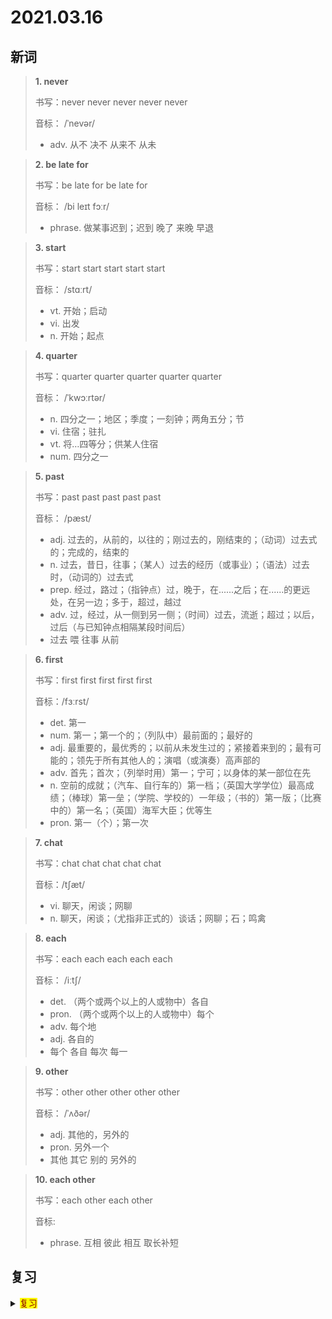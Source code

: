 # 2021.03.16

## 新词


> **1. never**
>
> 书写：never never never never never 
>
> 音标：  /ˈnevər/
>
> - adv. 从不 决不 从来不 从未



> **2. be late for**
>
> 书写：be late for be late for
>
> 音标： /bi leɪt fɔːr/
>
> - phrase. 做某事迟到；迟到 晚了 来晚 早退


> **3. start**
>
> 书写：start start start start start
>
> 音标： /stɑːrt/
>
> - vt. 开始；启动
> - vi. 出发
> - n. 开始；起点

> **4. quarter**
>
> 书写：quarter quarter quarter quarter quarter 
>
> 音标： /ˈkwɔːrtər/
>
> - n. 四分之一；地区；季度；一刻钟；两角五分；节
> - vi. 住宿；驻扎
> - vt. 将…四等分；供某人住宿
> - num. 四分之一


> **5. past**
>
> 书写：past past past past past 
>
> 音标： /pæst/
>
> - adj. 过去的，从前的，以往的；刚过去的，刚结束的；（动词）过去式的；完成的，结束的
> - n. 过去，昔日，往事；（某人）过去的经历（或事业）；（语法）过去时，（动词的）过去式
> - prep. 经过，路过；（指钟点）过，晚于，在......之后；在......的更远处，在另一边；多于，超过，越过
> - adv. 过，经过，从一侧到另一侧；（时间）过去，流逝；超过；以后，过后（与已知钟点相隔某段时间后）
> - 过去 喂 往事 从前



> **6. first**
>
> 书写：first first first first first
>
> 音标：/fɜːrst/
>
> - det. 第一
> - num. 第一；第一个的；（列队中）最前面的；最好的
> - adj. 最重要的，最优秀的；以前从未发生过的；紧接着来到的；最有可能的；领先于所有其他人的；演唱（或演奏）高声部的
> - adv. 首先；首次；（列举时用）第一；宁可；以身体的某一部位在先
> - n. 空前的成就；（汽车、自行车的）第一档；（英国大学学位）最高成绩；（棒球）第一垒；（学院、学校的）一年级；（书的）第一版；（比赛中的）第一名；（英国）海军大臣；优等生
> - pron. 第一（个）；第一次


> **7. chat**
>
> 书写：chat chat chat chat chat
>
> 音标：/tʃæt/
>
> - vi. 聊天，闲谈；网聊
> - n. 聊天，闲谈；（尤指非正式的）谈话；网聊；石；鸣禽



> **8. each**
>
> 书写：each each each each each 
>
> 音标： /iːtʃ/
>
> - det. （两个或两个以上的人或物中）各自
> - pron. （两个或两个以上的人或物中）每个
> - adv. 每个地
> - adj. 各自的
> - 每个 各自 每次 每一

> **9. other**
>
> 书写：other other other other other 
>
> 音标： /ˈʌðər/
>
> - adj. 其他的，另外的
> - pron. 另外一个
> - 其他 其它 别的 另外的


> **10. each other**
> 
> 书写：each other each other
>
> 音标: 
>
> - phrase. 互相 彼此 相互 取长补短


## 复习

<details> 
  <summary><mark><font color=darkred>复习</font></mark></summary>
  <br/>chalk chalk 粉笔；白垩；
  <br/>free free 免费的；自由的；空闲的；不受约束的；
  <br/>could could 能够；可以；想；
  <br/>hill hill 小山；斜坡；丘陵；土墩；
  <br/>pardon pardon 原谅；赦免；宽恕；特赦；
  <br/>cool cool 酷的；凉的；凉爽的；凉快的；冷静下来；
  <br/>foot foot 足；脚；尺子；
  <br/>calendar calendar 日历；历法；日程表；挂历；
  <br/>control control 控制；抑制；管理；
  <br/>wake up wake up 叫醒；醒来；振作起来；
  <br/>free free 免费的；自由的；休闲的；不受约束的；
  <br/>awful awful 可怕的；骇人的；难过的；非常的；极大的；
  <br/>hill hill 小山；山丘；丘陵；土墩；斜坡；
  <br/>pardon pardon 原谅；赦免；宽恕；
  <br/>worry worry 担心；担忧；发愁；
  <br/>borrow from 向……借
  <br/>calendar calendar 日历；日程；日程表；挂历；
  <br/>activity activity 活动；活跃；热闹状况；
  <br/>below below 在...下面；零度以下；少于 ；低于；
  <br/>o'clock o'clock 点钟；
  <br/>awful awful 可怕的；骇人的；非常的；极大的；难过的；
  <br/>just just  只是；仅仅；刚才；公正的；正义的；正当的；合理的；正直的人；公正的；
  <br/>pardon pardon 原谅；宽恕；赦免；
  <br/>worry worry 担心；担忧；发愁；
  <br/>seldom seldom 不常；很少；难得；几乎不
  <br/>shop shop 购物；商店；店铺；逛商店；
  <br/>activity activity 活动；活跃；热闹状况；
  <br/>below below 在...下面；零度以下；低于；少于；
  <br/>but but 但是；除了；仅仅；然而；只有；
  <br/>all kinds  of all kinds of  各种；许多的；足够的；
  <br/>just just 仅仅；刚才；只是；公正的；正义的；正当的；合理的；正直的人；公正的；
  <br/>hero hero 英雄；男主角；崇拜的对象；
  <br/>out out 出去；外出；离开；处于；
  <br/>seldom seldom 不常；几乎不；难得；很少；
  <br/>free free 免费的；自由的；
  <br/>hill hill 
  <br/>few few 几个；很少的；少数人；少数；几个；几乎没有；
  <br/>calendar calendar 日历；日程表；日程；挂历；历法；
  <br/>shall shall 将会；就；应；要应该；
  <br/>awful awful 可怕的；骇人的；难过的；非常的；极大的；
  <br/>hero hero 英雄；男主角；崇拜的对象；
  <br/>out out 出行；离开；出去；外出；处出于；
  <br/>pardon pardon 
  <br/>worry worry 
  <br/>cough cough 咳嗽；咳嗽声；咳嗽病；
  <br/>few few 几乎没有；很少的；几个；少数；
  <br/>activity activity 
  <br/>below below 
  <br/>ant ant 蚂蚁；
  <br/>coffee coffee 咖啡；咖啡色；咖啡豆；
  <br/>just just 只是；刚才；公正的；正义的；合理的；就；仅仅；
  <br/>seldom seldom 不常；几乎不；很少；难得；
  <br/>rest rest 其余；休息；停止；静止；其他事物；
  <br/>cough cough 咳嗽；咳嗽声；咳嗽病；
  <br/>American American 美国人的；美国人；美洲的；
  <br/>hero hero 英雄；男主角；崇拜的对象；
  <br/>out out 出行；外出；离开；
  <br/>few few 几乎没有；少数的；几个；
  <br/>rest rest 其余的；休息；静止；停止；休眠；
  <br/>cough cough 咳嗽；
</details>  
